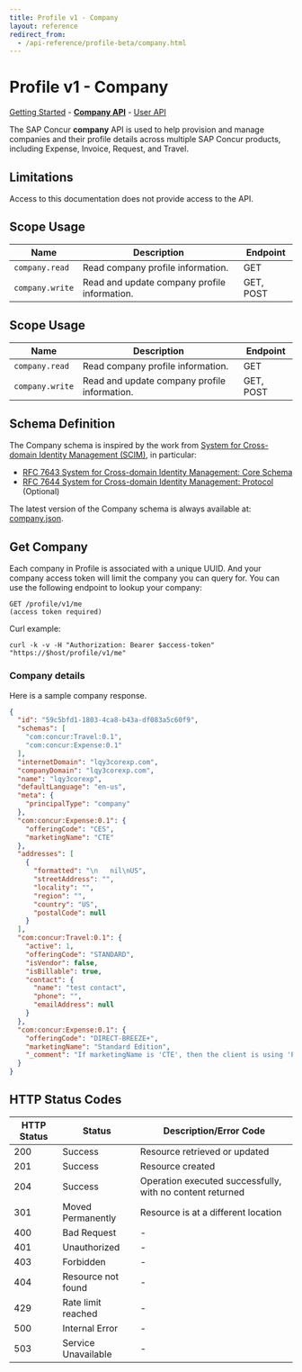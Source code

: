 ```yaml
---
title: Profile v1 - Company
layout: reference
redirect_from:
  - /api-reference/profile-beta/company.html
---
```

# Profile v1 - Company

[Getting Started](./v1.getting-started.html)  -  [**Company API**](./v1.company.html)  -  [User API](./v1.user.html)

The SAP Concur **company** API is used to help provision and manage companies and their profile details across multiple SAP Concur products, including Expense, Invoice, Request, and Travel.

## <a name="limitations"></a>Limitations

Access to this documentation does not provide access to the API.

## <a name="scope-usage"></a>Scope Usage

Name|Description|Endpoint
---|---|---
`company.read`|Read company profile information.|GET
`company.write`|Read and update company profile information.|GET, POST

## Scope Usage <a name="scope-usage">

Name|Description|Endpoint
---|---|---
`company.read`|Read company profile information.|GET
`company.write`|Read and update company profile information.|GET, POST

## Schema Definition <a name="scim"></a>

The Company schema is inspired by the work from [System for Cross-domain Identity Management (SCIM)](https://tools.ietf.org/wg/scim/), in particular:

* [RFC 7643 System for Cross-domain Identity Management: Core Schema](https://tools.ietf.org/html/rfc7643)
* [RFC 7644 System for Cross-domain Identity Management: Protocol](https://tools.ietf.org/html/rfc7644) (Optional)

The latest version of the Company schema is always available at: [company.json](./company.json).

## Get Company <a name="get"></a>

Each company in Profile is associated with a unique UUID. And your company access token will limit the company you can query for. You can use the following endpoint to lookup your company:

```
GET /profile/v1/me
(access token required)
```

Curl example:

```
curl -k -v -H "Authorization: Bearer $access-token" "https://$host/profile/v1/me"
```

### Company details

Here is a sample company response.

````json
{
  "id": "59c5bfd1-1803-4ca8-b43a-df083a5c60f9",
  "schemas": [
    "com:concur:Travel:0.1",
    "com:concur:Expense:0.1"
  ],
  "internetDomain": "lqy3corexp.com",
  "companyDomain": "lqy3corexp.com",
  "name": "lqy3corexp",
  "defaultLanguage": "en-us",
  "meta": {
    "principalType": "company"
  },
  "com:concur:Expense:0.1": {
    "offeringCode": "CES",
    "marketingName": "CTE"
  },
  "addresses": [
    {
      "formatted": "\n   nil\nUS",
      "streetAddress": "",
      "locality": "",
      "region": "",
      "country": "US",
      "postalCode": null
    }
  ],
  "com:concur:Travel:0.1": {
    "active": 1,
    "offeringCode": "STANDARD",
    "isVendor": false,
    "isBillable": true,
    "contact": {
      "name": "test contact",
      "phone": "",
      "emailAddress": null
    }
  },
  "com:concur:Expense:0.1": {
    "offeringCode": "DIRECT-BREEZE+",
    "marketingName": "Standard Edition",
    "_comment": "If marketingName is 'CTE', then the client is using 'Professional Edition'"
  }
}
````

## HTTP Status Codes <a name="codes"></a>

HTTP Status|Status|Description/Error Code
---|---|---
200|Success|Resource retrieved or updated
201|Success|Resource created
204|Success|Operation executed successfully, with no content returned
301|Moved Permanently|Resource is at a different location
400|Bad Request|-
401|Unauthorized|-
403|Forbidden|-
404|Resource not found|-
429|Rate limit reached|-
500|Internal Error|-
503|Service Unavailable|-
